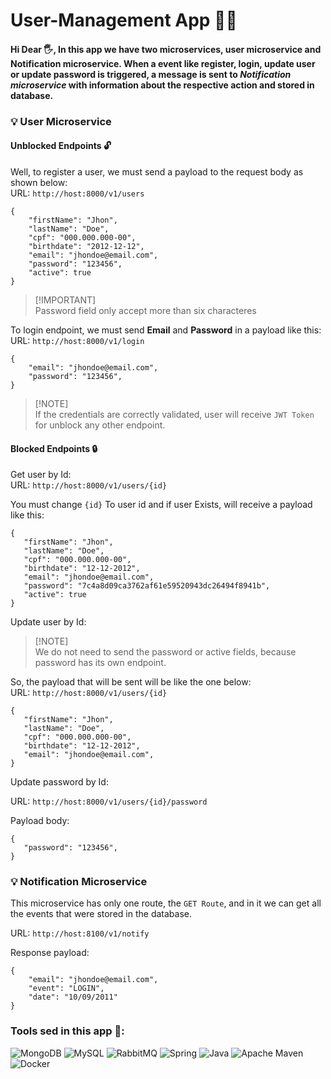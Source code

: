 # User-Management App 🧑‍💻

#### Hi Dear 🖐️, In this app we have two microservices, **user microservice** and **Notification microservice**. When a event like register, login, update user or update password is triggered, a message is sent to *Notification microservice* with information about the respective action and stored in database.

### 💡 User Microservice

#### Unblocked Endpoints 🔓

Well, to register a user, we must send a payload to the request body as shown below:<br>
URL: `http://host:8000/v1/users`
~~~~
{
    "firstName": "Jhon",
    "lastName": "Doe",
    "cpf": "000.000.000-00",
    "birthdate": "2012-12-12",
    "email": "jhondoe@email.com",
    "password": "123456",
    "active": true
}
~~~~
> [!IMPORTANT]<br>
> Password field only accept more than six characteres

To login endpoint, we must send **Email** and **Password** in a payload like this:<br>
URL: `http://host:8000/v1/login`
~~~~
{
    "email": "jhondoe@email.com",
    "password": "123456",
}
~~~~
> [!NOTE]<br>
> If the credentials are correctly validated, user will receive `JWT Token` for unblock any other endpoint.

#### Blocked Endpoints 🔒

Get user by Id: <br>
URL: `http://host:8000/v1/users/{id}`

You must change `{id}` To user id and if user Exists, will receive a payload like this:
 ~~~~
{
    "firstName": "Jhon",
    "lastName": "Doe",
    "cpf": "000.000.000-00",
    "birthdate": "12-12-2012",
    "email": "jhondoe@email.com",
    "password": "7c4a8d09ca3762af61e59520943dc26494f8941b",
    "active": true
}
~~~~

Update user by Id: <br>
>[!NOTE]<br>
> We do not need to send the password or active fields, because password has its own endpoint.

So, the payload that will be sent will be like the one below: <br>
URL: `http://host:8000/v1/users/{id}`


 ~~~~
{
    "firstName": "Jhon",
    "lastName": "Doe",
    "cpf": "000.000.000-00",
    "birthdate": "12-12-2012",
    "email": "jhondoe@email.com",
}
~~~~

Update password by Id: <br>

URL: `http://host:8000/v1/users/{id}/password`

Payload body:

 ~~~~
{
    "password": "123456",
}
~~~~

### 💡 Notification Microservice

This microservice has only one route, the `GET Route`, and in it we can get all the events that were stored in the database.

URL: `http://host:8100/v1/notify`

Response payload:
~~~~
{
    "email": "jhondoe@email.com",
    "event": "LOGIN",
    "date": "10/09/2011"
}
~~~~

### Tools sed in this app 🔧:

![MongoDB](https://img.shields.io/badge/MongoDB-%234ea94b.svg?style=for-the-badge&logo=mongodb&logoColor=white)
![MySQL](https://img.shields.io/badge/mysql-%2300f.svg?style=for-the-badge&logo=mysql&logoColor=white)
![RabbitMQ](https://img.shields.io/badge/Rabbitmq-FF6600?style=for-the-badge&logo=rabbitmq&logoColor=white)
![Spring](https://img.shields.io/badge/spring-%236DB33F.svg?style=for-the-badge&logo=spring&logoColor=white)
![Java](https://img.shields.io/badge/java-%23ED8B00.svg?style=for-the-badge&logo=openjdk&logoColor=white)
![Apache Maven](https://img.shields.io/badge/Apache%20Maven-C71A36?style=for-the-badge&logo=Apache%20Maven&logoColor=white)
![Docker](https://img.shields.io/badge/docker-%230db7ed.svg?style=for-the-badge&logo=docker&logoColor=white)